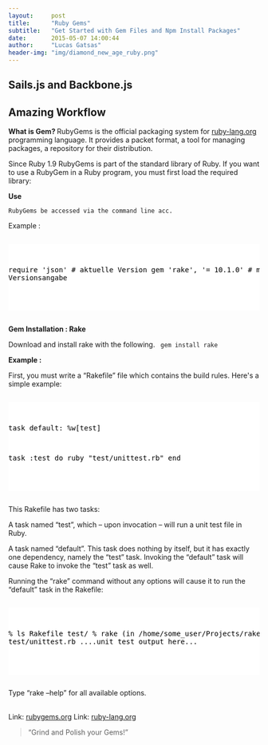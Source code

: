```yaml
---
layout:     post
title:      "Ruby Gems"
subtitle:   "Get Started with Gem Files and Npm Install Packages"
date:       2015-05-07 14:00:44
author:     "Lucas Gatsas"
header-img: "img/diamond_new_age_ruby.png"
---
```

<h2 class="section-heading"> Sails.js and Backbone.js</h2>
<h2 class="section-heading">Amazing Workflow</h2>

<strong> What is Gem? </strong> 
RubyGems is the official packaging system for <a href="https://www.ruby-lang.org/de/">ruby-lang.org</a>  programming language. It provides a packet format, a tool for managing packages, a repository for their distribution. 

Since Ruby 1.9 RubyGems is part of the standard library of Ruby. If you want to use a RubyGem in a Ruby program, you must first load the required library:

<strong> Use </strong>

	RubyGems be accessed via the command line acc.



<stromg> Example :</strong> 

<div style="overflow:auto; height=200; width=100%;">
<pre style="color:black;background:white;"><pre>

require 'json'        # aktuelle Version
gem 'rake', '= 10.1.0' # mit Versionsangabe


</pre></pre></div> 

<strong>Gem Installation : Rake  </strong>

Download and install rake with the following.
<code> gem install rake </code> 



<strong> Example : </strong> 

First, you must write a “Rakefile” file which contains the build rules. Here's a simple example:

<div style="overflow:auto; height=200; width=100%;">
<pre style="color:black;background:white;"><pre>

task default: %w[test]

task :test do
  ruby "test/unittest.rb"
end

</pre></pre></div> 

This Rakefile has two tasks:

A task named “test”, which – upon invocation – will run a unit test file in Ruby.

A task named “default”. This task does nothing by itself, but it has exactly one dependency, namely the “test” task. Invoking the “default” task will cause Rake to invoke the “test” task as well.

Running the “rake” command without any options will cause it to run the “default” task in the Rakefile:

<div style="overflow:auto; height=200; width=100%;">
<pre style="color:black;background:white;"><pre>

% ls
Rakefile     test/
% rake
(in /home/some_user/Projects/rake)
ruby test/unittest.rb
....unit test output here...

</pre></pre></div> 


Type “rake –help” for all available options.
<br><br>

Link: <a href="https://rubygems.org/">rubygems.org</a>  Link:  <a href="https://www.ruby-lang.org/de/"> ruby-lang.org</a>

<blockquote>
“Grind and Polish your Gems!” 
</blockquote>


